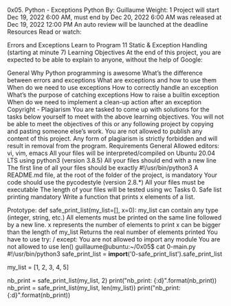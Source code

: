 
0x05. Python - Exceptions
Python
 By: Guillaume
 Weight: 1
 Project will start Dec 19, 2022 6:00 AM, must end by Dec 20, 2022 6:00 AM
 was released at Dec 19, 2022 12:00 PM
 An auto review will be launched at the deadline
Resources
Read or watch:

Errors and Exceptions
Learn to Program 11 Static & Exception Handling (starting at minute 7)
Learning Objectives
At the end of this project, you are expected to be able to explain to anyone, without the help of Google:

General
Why Python programming is awesome
What’s the difference between errors and exceptions
What are exceptions and how to use them
When do we need to use exceptions
How to correctly handle an exception
What’s the purpose of catching exceptions
How to raise a builtin exception
When do we need to implement a clean-up action after an exception
Copyright - Plagiarism
You are tasked to come up with solutions for the tasks below yourself to meet with the above learning objectives.
You will not be able to meet the objectives of this or any following project by copying and pasting someone else’s work.
You are not allowed to publish any content of this project.
Any form of plagiarism is strictly forbidden and will result in removal from the program.
Requirements
General
Allowed editors: vi, vim, emacs
All your files will be interpreted/compiled on Ubuntu 20.04 LTS using python3 (version 3.8.5)
All your files should end with a new line
The first line of all your files should be exactly #!/usr/bin/python3
A README.md file, at the root of the folder of the project, is mandatory
Your code should use the pycodestyle (version 2.8.*)
All your files must be executable
The length of your files will be tested using wc
Tasks
0. Safe list printing
mandatory
Write a function that prints x elements of a list.

Prototype: def safe_print_list(my_list=[], x=0):
my_list can contain any type (integer, string, etc.)
All elements must be printed on the same line followed by a new line.
x represents the number of elements to print
x can be bigger than the length of my_list
Returns the real number of elements printed
You have to use try: / except:
You are not allowed to import any module
You are not allowed to use len()
guillaume@ubuntu:~/0x05$ cat 0-main.py
#!/usr/bin/python3
safe_print_list = __import__('0-safe_print_list').safe_print_list

my_list = [1, 2, 3, 4, 5]

nb_print = safe_print_list(my_list, 2)
print("nb_print: {:d}".format(nb_print))
nb_print = safe_print_list(my_list, len(my_list))
print("nb_print: {:d}".format(nb_print))

